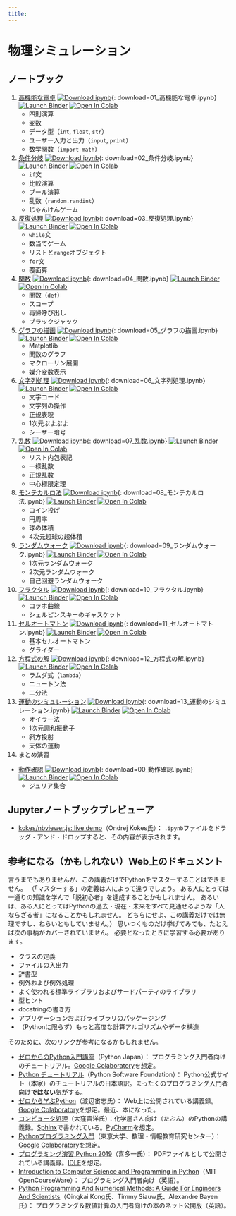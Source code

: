 ```yaml
---
title:
---
```



# 物理シミュレーション


## ノートブック

<!-- textlint-disable
ja-technical-writing/no-unmatched-pair,
ja-technical-writing/sentence-length,
ja-technical-writing/max-kanji-continuous-len
-->

1. [高機能な電卓](previews/01_高機能な電卓.html) [![Download ipynb](https://img.shields.io/badge/download-ipynb-brightgreen.svg?logo=jupyter)](notebooks/01_%E9%AB%98%E6%A9%9F%E8%83%BD%E3%81%AA%E9%9B%BB%E5%8D%93.ipynb){: download=01_高機能な電卓.ipynb} [![Launch Binder](https://mybinder.org/badge_logo.svg)](https://mybinder.org/v2/gh/tueda/PS2021SS/gh-pages?filepath=notebooks/01_%E9%AB%98%E6%A9%9F%E8%83%BD%E3%81%AA%E9%9B%BB%E5%8D%93.ipynb) [![Open In Colab](https://colab.research.google.com/assets/colab-badge.svg)](https://colab.research.google.com/github/tueda/PS2021SS/blob/gh-pages/notebooks/01_%E9%AB%98%E6%A9%9F%E8%83%BD%E3%81%AA%E9%9B%BB%E5%8D%93.ipynb?hl=ja)
    - 四則演算
    - 変数
    - データ型（`int`, `float`, `str`）
    - ユーザー入力と出力（`input`, `print`）
    - 数学関数（`import math`）
1. [条件分岐](previews/02_条件分岐.html) [![Download ipynb](https://img.shields.io/badge/download-ipynb-brightgreen.svg?logo=jupyter)](notebooks/02_%E6%9D%A1%E4%BB%B6%E5%88%86%E5%B2%90.ipynb){: download=02_条件分岐.ipynb} [![Launch Binder](https://mybinder.org/badge_logo.svg)](https://mybinder.org/v2/gh/tueda/PS2021SS/gh-pages?filepath=notebooks/02_%E6%9D%A1%E4%BB%B6%E5%88%86%E5%B2%90.ipynb) [![Open In Colab](https://colab.research.google.com/assets/colab-badge.svg)](https://colab.research.google.com/github/tueda/PS2021SS/blob/gh-pages/notebooks/02_%E6%9D%A1%E4%BB%B6%E5%88%86%E5%B2%90.ipynb?hl=ja)
    - `if`文
    - 比較演算
    - ブール演算
    - 乱数（`random.randint`）
    - じゃんけんゲーム
1. [反復処理](previews/03_反復処理.html) [![Download ipynb](https://img.shields.io/badge/download-ipynb-brightgreen.svg?logo=jupyter)](notebooks/03_%E5%8F%8D%E5%BE%A9%E5%87%A6%E7%90%86.ipynb){: download=03_反復処理.ipynb} [![Launch Binder](https://mybinder.org/badge_logo.svg)](https://mybinder.org/v2/gh/tueda/PS2021SS/gh-pages?filepath=notebooks/03_%E5%8F%8D%E5%BE%A9%E5%87%A6%E7%90%86.ipynb) [![Open In Colab](https://colab.research.google.com/assets/colab-badge.svg)](https://colab.research.google.com/github/tueda/PS2021SS/blob/gh-pages/notebooks/03_%E5%8F%8D%E5%BE%A9%E5%87%A6%E7%90%86.ipynb?hl=ja)
    - `while`文
    - 数当てゲーム
    - リストと`range`オブジェクト
    - `for`文
    - 覆面算
1. [関数](previews/04_関数.html) [![Download ipynb](https://img.shields.io/badge/download-ipynb-brightgreen.svg?logo=jupyter)](notebooks/04_%E9%96%A2%E6%95%B0.ipynb){: download=04_関数.ipynb} [![Launch Binder](https://mybinder.org/badge_logo.svg)](https://mybinder.org/v2/gh/tueda/PS2021SS/gh-pages?filepath=notebooks/04_%E9%96%A2%E6%95%B0.ipynb) [![Open In Colab](https://colab.research.google.com/assets/colab-badge.svg)](https://colab.research.google.com/github/tueda/PS2021SS/blob/gh-pages/notebooks/04_%E9%96%A2%E6%95%B0.ipynb?hl=ja)
    - 関数（`def`）
    - スコープ
    - 再帰呼び出し
    - ブラックジャック
1. [グラフの描画](previews/05_グラフの描画.html) [![Download ipynb](https://img.shields.io/badge/download-ipynb-brightgreen.svg?logo=jupyter)](notebooks/05_%E3%82%B0%E3%83%A9%E3%83%95%E3%81%AE%E6%8F%8F%E7%94%BB.ipynb){: download=05_グラフの描画.ipynb} [![Launch Binder](https://mybinder.org/badge_logo.svg)](https://mybinder.org/v2/gh/tueda/PS2021SS/gh-pages?filepath=notebooks/05_%E3%82%B0%E3%83%A9%E3%83%95%E3%81%AE%E6%8F%8F%E7%94%BB.ipynb) [![Open In Colab](https://colab.research.google.com/assets/colab-badge.svg)](https://colab.research.google.com/github/tueda/PS2021SS/blob/gh-pages/notebooks/05_%E3%82%B0%E3%83%A9%E3%83%95%E3%81%AE%E6%8F%8F%E7%94%BB.ipynb?hl=ja)
    - Matplotlib
    - 関数のグラフ
    - マクローリン展開
    - 媒介変数表示
1. [文字列処理](previews/06_文字列処理.html) [![Download ipynb](https://img.shields.io/badge/download-ipynb-brightgreen.svg?logo=jupyter)](notebooks/06_%E6%96%87%E5%AD%97%E5%88%97%E5%87%A6%E7%90%86.ipynb){: download=06_文字列処理.ipynb} [![Launch Binder](https://mybinder.org/badge_logo.svg)](https://mybinder.org/v2/gh/tueda/PS2021SS/gh-pages?filepath=notebooks/06_%E6%96%87%E5%AD%97%E5%88%97%E5%87%A6%E7%90%86.ipynb) [![Open In Colab](https://colab.research.google.com/assets/colab-badge.svg)](https://colab.research.google.com/github/tueda/PS2021SS/blob/gh-pages/notebooks/06_%E6%96%87%E5%AD%97%E5%88%97%E5%87%A6%E7%90%86.ipynb?hl=ja)
    - 文字コード
    - 文字列の操作
    - 正規表現
    - 1次元ぷよぷよ
    - シーザー暗号
1. [乱数](previews/07_乱数.html) [![Download ipynb](https://img.shields.io/badge/download-ipynb-brightgreen.svg?logo=jupyter)](notebooks/07_%E4%B9%B1%E6%95%B0.ipynb){: download=07_乱数.ipynb} [![Launch Binder](https://mybinder.org/badge_logo.svg)](https://mybinder.org/v2/gh/tueda/PS2021SS/gh-pages?filepath=notebooks/07_%E4%B9%B1%E6%95%B0.ipynb) [![Open In Colab](https://colab.research.google.com/assets/colab-badge.svg)](https://colab.research.google.com/github/tueda/PS2021SS/blob/gh-pages/notebooks/07_%E4%B9%B1%E6%95%B0.ipynb?hl=ja)
    - リスト内包表記
    - 一様乱数
    - 正規乱数
    - 中心極限定理
1. [モンテカルロ法](previews/08_モンテカルロ法.html) [![Download ipynb](https://img.shields.io/badge/download-ipynb-brightgreen.svg?logo=jupyter)](notebooks/08_%E3%83%A2%E3%83%B3%E3%83%86%E3%82%AB%E3%83%AB%E3%83%AD%E6%B3%95.ipynb){: download=08_モンテカルロ法.ipynb} [![Launch Binder](https://mybinder.org/badge_logo.svg)](https://mybinder.org/v2/gh/tueda/PS2021SS/gh-pages?filepath=notebooks/08_%E3%83%A2%E3%83%B3%E3%83%86%E3%82%AB%E3%83%AB%E3%83%AD%E6%B3%95.ipynb) [![Open In Colab](https://colab.research.google.com/assets/colab-badge.svg)](https://colab.research.google.com/github/tueda/PS2021SS/blob/gh-pages/notebooks/08_%E3%83%A2%E3%83%B3%E3%83%86%E3%82%AB%E3%83%AB%E3%83%AD%E6%B3%95.ipynb?hl=ja)
    - コイン投げ
    - 円周率
    - 球の体積
    - 4次元超球の超体積
1. [ランダムウォーク](previews/09_ランダムウォーク.html) [![Download ipynb](https://img.shields.io/badge/download-ipynb-brightgreen.svg?logo=jupyter)](notebooks/09_%E3%83%A9%E3%83%B3%E3%83%80%E3%83%A0%E3%82%A6%E3%82%A9%E3%83%BC%E3%82%AF.ipynb){: download=09_ランダムウォーク.ipynb} [![Launch Binder](https://mybinder.org/badge_logo.svg)](https://mybinder.org/v2/gh/tueda/PS2021SS/gh-pages?filepath=notebooks/09_%E3%83%A9%E3%83%B3%E3%83%80%E3%83%A0%E3%82%A6%E3%82%A9%E3%83%BC%E3%82%AF.ipynb) [![Open In Colab](https://colab.research.google.com/assets/colab-badge.svg)](https://colab.research.google.com/github/tueda/PS2021SS/blob/gh-pages/notebooks/09_%E3%83%A9%E3%83%B3%E3%83%80%E3%83%A0%E3%82%A6%E3%82%A9%E3%83%BC%E3%82%AF.ipynb?hl=ja)
    - 1次元ランダムウォーク
    - 2次元ランダムウォーク
    - 自己回避ランダムウォーク
1. [フラクタル](previews/10_フラクタル.html) [![Download ipynb](https://img.shields.io/badge/download-ipynb-brightgreen.svg?logo=jupyter)](notebooks/10_%E3%83%95%E3%83%A9%E3%82%AF%E3%82%BF%E3%83%AB.ipynb){: download=10_フラクタル.ipynb} [![Launch Binder](https://mybinder.org/badge_logo.svg)](https://mybinder.org/v2/gh/tueda/PS2021SS/gh-pages?filepath=notebooks/10_%E3%83%95%E3%83%A9%E3%82%AF%E3%82%BF%E3%83%AB.ipynb) [![Open In Colab](https://colab.research.google.com/assets/colab-badge.svg)](https://colab.research.google.com/github/tueda/PS2021SS/blob/gh-pages/notebooks/10_%E3%83%95%E3%83%A9%E3%82%AF%E3%82%BF%E3%83%AB.ipynb?hl=ja)
    - コッホ曲線
    - シェルピンスキーのギャスケット
1. [セルオートマトン](previews/11_セルオートマトン.html) [![Download ipynb](https://img.shields.io/badge/download-ipynb-brightgreen.svg?logo=jupyter)](notebooks/11_%E3%82%BB%E3%83%AB%E3%82%AA%E3%83%BC%E3%83%88%E3%83%9E%E3%83%88%E3%83%B3.ipynb){: download=11_セルオートマトン.ipynb} [![Launch Binder](https://mybinder.org/badge_logo.svg)](https://mybinder.org/v2/gh/tueda/PS2021SS/gh-pages?filepath=notebooks/11_%E3%82%BB%E3%83%AB%E3%82%AA%E3%83%BC%E3%83%88%E3%83%9E%E3%83%88%E3%83%B3.ipynb) [![Open In Colab](https://colab.research.google.com/assets/colab-badge.svg)](https://colab.research.google.com/github/tueda/PS2021SS/blob/gh-pages/notebooks/11_%E3%82%BB%E3%83%AB%E3%82%AA%E3%83%BC%E3%83%88%E3%83%9E%E3%83%88%E3%83%B3.ipynb?hl=ja)
    - 基本セルオートマトン
    - グライダー
1. [方程式の解](previews/12_方程式の解.html) [![Download ipynb](https://img.shields.io/badge/download-ipynb-brightgreen.svg?logo=jupyter)](notebooks/12_%E6%96%B9%E7%A8%8B%E5%BC%8F%E3%81%AE%E8%A7%A3.ipynb){: download=12_方程式の解.ipynb} [![Launch Binder](https://mybinder.org/badge_logo.svg)](https://mybinder.org/v2/gh/tueda/PS2021SS/gh-pages?filepath=notebooks/12_%E6%96%B9%E7%A8%8B%E5%BC%8F%E3%81%AE%E8%A7%A3.ipynb) [![Open In Colab](https://colab.research.google.com/assets/colab-badge.svg)](https://colab.research.google.com/github/tueda/PS2021SS/blob/gh-pages/notebooks/12_%E6%96%B9%E7%A8%8B%E5%BC%8F%E3%81%AE%E8%A7%A3.ipynb?hl=ja)
    - ラムダ式（`lambda`）
    - ニュートン法
    - 二分法
1. [運動のシミュレーション](previews/13_運動のシミュレーション.html) [![Download ipynb](https://img.shields.io/badge/download-ipynb-brightgreen.svg?logo=jupyter)](notebooks/13_%E9%81%8B%E5%8B%95%E3%81%AE%E3%82%B7%E3%83%9F%E3%83%A5%E3%83%AC%E3%83%BC%E3%82%B7%E3%83%A7%E3%83%B3.ipynb){: download=13_運動のシミュレーション.ipynb} [![Launch Binder](https://mybinder.org/badge_logo.svg)](https://mybinder.org/v2/gh/tueda/PS2021SS/gh-pages?filepath=notebooks/13_%E9%81%8B%E5%8B%95%E3%81%AE%E3%82%B7%E3%83%9F%E3%83%A5%E3%83%AC%E3%83%BC%E3%82%B7%E3%83%A7%E3%83%B3.ipynb) [![Open In Colab](https://colab.research.google.com/assets/colab-badge.svg)](https://colab.research.google.com/github/tueda/PS2021SS/blob/gh-pages/notebooks/13_%E9%81%8B%E5%8B%95%E3%81%AE%E3%82%B7%E3%83%9F%E3%83%A5%E3%83%AC%E3%83%BC%E3%82%B7%E3%83%A7%E3%83%B3.ipynb?hl=ja)
    - オイラー法
    - 1次元調和振動子
    - 斜方投射
    - 天体の運動
1. まとめ演習

<!-- don't want to merge two consecutive lists -->

- [動作確認](previews/00_動作確認.html) [![Download ipynb](https://img.shields.io/badge/download-ipynb-brightgreen.svg?logo=jupyter)](notebooks/00_%E5%8B%95%E4%BD%9C%E7%A2%BA%E8%AA%8D.ipynb){: download=00_動作確認.ipynb} [![Launch Binder](https://mybinder.org/badge_logo.svg)](https://mybinder.org/v2/gh/tueda/PS2021SS/gh-pages?filepath=notebooks/00_%E5%8B%95%E4%BD%9C%E7%A2%BA%E8%AA%8D.ipynb) [![Open In Colab](https://colab.research.google.com/assets/colab-badge.svg)](https://colab.research.google.com/github/tueda/PS2021SS/blob/gh-pages/notebooks/00_%E5%8B%95%E4%BD%9C%E7%A2%BA%E8%AA%8D.ipynb?hl=ja)
    - ジュリア集合

<!-- textlint-enable -->


## Jupyterノートブックプレビューア

- [kokes/nbviewer.js: live demo](https://kokes.github.io/nbviewer.js/viewer.html)（Ondrej Kokes氏）：
  `.ipynb`ファイルをドラッグ・アンド・ドロップすると、その内容が表示されます。


<!-- textlint-disable
ja-engineering-paper/prh,
ja-technical-writing/ja-no-weak-phrase
-->

## 参考になる（かもしれない）Web上のドキュメント

<!-- textlint-enable -->


<!-- textlint-disable
ja-technical-writing/sentence-length,
ja-technical-writing/ja-no-redundant-expression,
ja-technical-writing/ja-no-weak-phrase,
jtf-style/4.1.1.句点(。)
-->

言うまでもありませんが、この講義だけでPythonをマスターすることはできません。
（「マスターする」の定義は人によって違うでしょう。
ある人にとっては一通りの知識を学んで「脱初心者」を達成することかもしれません。
あるいは、ある人にとってはPythonの過去・現在・未来をすべて見通せるような「人ならざる者」になることかもしれません。
どちらにせよ、この講義だけでは無理ですし、ねらいともしていません。）
思いつくものだけ挙げてみても、たとえば次の事柄がカバーされていません。
必要となったときに学習する必要があります。

- クラスの定義
- ファイルの入出力
- 辞書型
- 例外および例外処理
- よく使われる標準ライブラリおよびサードパーティのライブラリ
- 型ヒント
- docstringの書き方
- アプリケーションおよびライブラリのパッケージング
- （Pythonに限らず）もっと高度な計算アルゴリズムやデータ構造

そのために、次のリンクが参考になるかもしれません。

<!-- textlint-enable -->


<!-- textlint-disable
ja-technical-writing/sentence-length,
ja-technical-writing/max-kanji-continuous-len
-->

- [ゼロからのPython入門講座](https://www.python.jp/train/index.html)（Python Japan）：
  プログラミング入門者向けのチュートリアル。[Google Colaboratory](https://colab.research.google.com/notebooks/welcome.ipynb?hl=ja)を想定。
- [Python チュートリアル](https://docs.python.org/ja/3/tutorial/)（Python Software Foundation）：
  Python公式サイト（本家）のチュートリアルの日本語訳。まったくのプログラミング入門者向け**ではない**気がする。
- [ゼロから学ぶPython](https://kaityo256.github.io/python_zero/)（渡辺宙志氏）：
  Web上に公開されている講義録。[Google Colaboratory](https://colab.research.google.com/notebooks/welcome.ipynb?hl=ja)を想定。最近、本になった。
- [コンピュータ処理](https://amorphous.tf.chiba-u.jp/lecture.files/chem_computer/index.html)（大窪貴洋氏）：化学屋さん向け（たぶん）のPythonの講義録。[Sphinx](https://www.sphinx-doc.org/ja/master/)で書かれている。[PyCharm](https://www.jetbrains.com/ja-jp/pycharm/)を想定。
- [Pythonプログラミング入門](https://utokyo-ipp.github.io/index.html)（東京大学、数理・情報教育研究センター）：
  [Google Colaboratory](https://colab.research.google.com/notebooks/welcome.ipynb?hl=ja)を想定。
- [プログラミング演習 Python 2019](https://hdl.handle.net/2433/245698)（喜多一氏）：
  PDFファイルとして公開されている講義録。[IDLE](https://docs.python.org/ja/3/library/idle.html)を想定。
- [Introduction to Computer Science and Programming in Python](https://ocw.mit.edu/courses/electrical-engineering-and-computer-science/6-0001-introduction-to-computer-science-and-programming-in-python-fall-2016/)（MIT OpenCourseWare）：
  プログラミング入門者向け（英語）。
- [Python Programming And Numerical Methods: A Guide For Engineers And Scientists](https://pythonnumericalmethods.berkeley.edu/notebooks/Index.html)（Qingkai Kong氏、Timmy Siauw氏、Alexandre Bayen氏）：
  プログラミング＆数値計算の入門者向けの本のネット公開版（英語）。

<!-- textlint-enable -->
